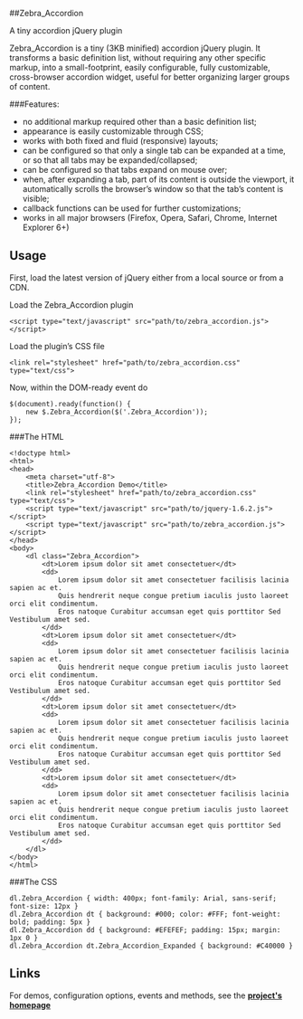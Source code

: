 ##Zebra_Accordion

A tiny accordion jQuery plugin

Zebra_Accordion is a tiny (3KB minified) accordion jQuery plugin. It transforms a basic definition list, without requiring any other specific markup, into a small-footprint, easily configurable, fully customizable, cross-browser accordion widget, useful for better organizing larger groups of content.

###Features:

 - no additional markup required other than a basic definition list;
 - appearance is easily customizable through CSS;
 - works with both fixed and fluid (responsive) layouts;
 - can be configured so that only a single tab can be expanded at a time, or so that all tabs may be expanded/collapsed;
 - can be configured so that tabs expand on mouse over;
 - when, after expanding a tab, part of its content is outside the viewport, it automatically scrolls the browser’s window so that the tab’s content is visible;
 - callback functions can be used for further customizations;
 - works in all major browsers (Firefox, Opera, Safari, Chrome, Internet Explorer 6+)

## Usage

First, load the latest version of jQuery either from a local source or from a CDN.

Load the Zebra_Accordion plugin

    <script type="text/javascript" src="path/to/zebra_accordion.js"></script>

Load the plugin’s CSS file

    <link rel="stylesheet" href="path/to/zebra_accordion.css" type="text/css">

Now, within the DOM-ready event do

    $(document).ready(function() {
        new $.Zebra_Accordion($('.Zebra_Accordion'));
    });

###The HTML

    <!doctype html>
    <html>
    <head>
        <meta charset="utf-8">
        <title>Zebra_Accordion Demo</title>
        <link rel="stylesheet" href="path/to/zebra_accordion.css" type="text/css">
        <script type="text/javascript" src="path/to/jquery-1.6.2.js"></script>
        <script type="text/javascript" src="path/to/zebra_accordion.js"></script>
    </head>
    <body>
        <dl class="Zebra_Accordion">
            <dt>Lorem ipsum dolor sit amet consectetuer</dt>
            <dd>
                Lorem ipsum dolor sit amet consectetuer facilisis lacinia sapien ac et.
                Quis hendrerit neque congue pretium iaculis justo laoreet orci elit condimentum.
                Eros natoque Curabitur accumsan eget quis porttitor Sed Vestibulum amet sed.
            </dd>
            <dt>Lorem ipsum dolor sit amet consectetuer</dt>
            <dd>
                Lorem ipsum dolor sit amet consectetuer facilisis lacinia sapien ac et.
                Quis hendrerit neque congue pretium iaculis justo laoreet orci elit condimentum.
                Eros natoque Curabitur accumsan eget quis porttitor Sed Vestibulum amet sed.
            </dd>
            <dt>Lorem ipsum dolor sit amet consectetuer</dt>
            <dd>
                Lorem ipsum dolor sit amet consectetuer facilisis lacinia sapien ac et.
                Quis hendrerit neque congue pretium iaculis justo laoreet orci elit condimentum.
                Eros natoque Curabitur accumsan eget quis porttitor Sed Vestibulum amet sed.
            </dd>
            <dt>Lorem ipsum dolor sit amet consectetuer</dt>
            <dd>
                Lorem ipsum dolor sit amet consectetuer facilisis lacinia sapien ac et.
                Quis hendrerit neque congue pretium iaculis justo laoreet orci elit condimentum.
                Eros natoque Curabitur accumsan eget quis porttitor Sed Vestibulum amet sed.
            </dd>
        </dl>
    </body>
    </html>

###The CSS

    dl.Zebra_Accordion { width: 400px; font-family: Arial, sans-serif; font-size: 12px }
    dl.Zebra_Accordion dt { background: #000; color: #FFF; font-weight: bold; padding: 5px }
    dl.Zebra_Accordion dd { background: #EFEFEF; padding: 15px; margin: 1px 0 }
    dl.Zebra_Accordion dt.Zebra_Accordion_Expanded { background: #C40000 }

## Links

For demos, configuration options, events and methods, see the **[project's homepage](http://stefangabos.ro/jquery/zebra_accordion/)**
